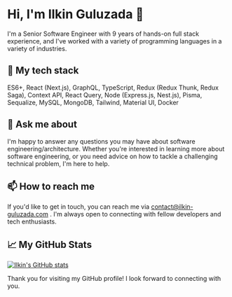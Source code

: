 
# Hi, I'm Ilkin Guluzada 👋

I'm a Senior Software Engineer with 9 years of hands-on full stack experience, and I've worked with a variety of programming languages in a variety of industries. 

## 🔭 My tech stack

ES6+, React (Next.js), GraphQL, TypeScript, Redux (Redux Thunk, Redux Saga), Context API, React Query, Node (Express.js, Nest.js), Pisma, Sequalize, MySQL, MongoDB, Tailwind, Material UI, Docker

## 💬 Ask me about

I'm happy to answer any questions you may have about software engineering/architecture. Whether you're interested in learning more about software engineering, or you need advice on how to tackle a challenging technical problem, I'm here to help.

## 📫 How to reach me

If you'd like to get in touch, you can reach me via [contact@ilkin-guluzada.com](mailto:contact@ilkin-guluzada.com) . I'm always open to connecting with fellow developers and tech enthusiasts.


## 📈 My GitHub Stats

[![Ilkin's GitHub stats](https://github-readme-stats.vercel.app/api?username=ilkinguluzada&count_private=true&show_icons=true&theme=dark)](https://github.com/anuraghazra/github-readme-stats)

Thank you for visiting my GitHub profile! I look forward to connecting with you.
